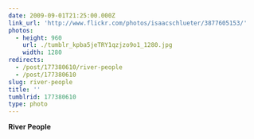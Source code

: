 ```yaml
---
date: 2009-09-01T21:25:00.000Z
link_url: 'http://www.flickr.com/photos/isaacschlueter/3877605153/'
photos:
  - height: 960
    url: ./tumblr_kpba5jeTRY1qzjzo9o1_1280.jpg
    width: 1280
redirects:
  - /post/177380610/river-people
  - /post/177380610
slug: river-people
title: ''
tumblrid: 177380610
type: photo
---
```

<p><b>River People</b></p>
